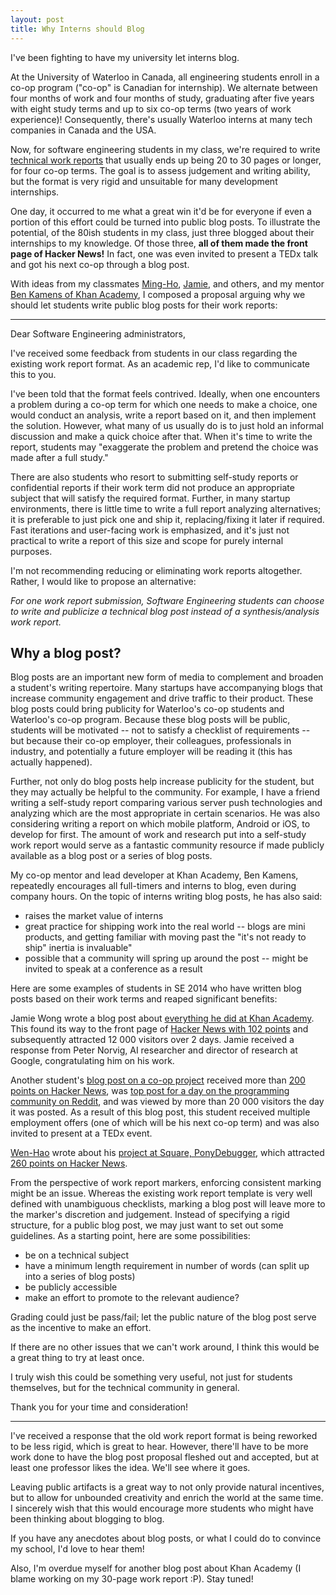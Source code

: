 ```yaml
---
layout: post
title: Why Interns should Blog
---
```



I've been fighting to have my university let interns blog.

At the University of Waterloo in Canada, all engineering students enroll in a co-op program ("co-op" is Canadian for internship). We alternate between four months of work and four months of study, graduating after five years with eight study terms and up to six co-op terms (two years of work experience)! Consequently, there's usually Waterloo interns at many tech companies in Canada and the USA.

Now, for software engineering students in my class, we're required to write [technical work reports](http://softeng.uwaterloo.ca/Current/work_report_guidelines.htm) that usually ends up being 20 to 30 pages or longer, for four co-op terms. The goal is to assess judgement and writing ability, but the format is very rigid and unsuitable for many development internships.

One day, it occurred to me what a great win it'd be for everyone if even a portion of this effort could be turned into public blog posts. To illustrate the potential, of the 80ish students in my class, just three blogged about their internships to my knowledge. Of those three, **all of them made the front page of Hacker News!** In fact, one was even invited to present a TEDx talk and got his next co-op through a blog post.

With ideas from my classmates [Ming-Ho](http://mhyee.com/), [Jamie](http://jamie-wong.com/), and others, and my mentor [Ben Kamens of Khan Academy](http://bjk5.com/), I composed a proposal arguing why we should let students write public blog posts for their work reports:


---

Dear Software Engineering administrators,

I've received some feedback from students in our class regarding the existing work report format. As an academic rep, I'd like to communicate this to you.

I've been told that the format feels contrived. Ideally, when one encounters a problem during a co-op term for which one needs to make a choice, one would conduct an analysis, write a report based on it, and then implement the solution. However, what many of us usually do is to just hold an informal discussion and make a quick choice after that. When it's time to write the report, students may "exaggerate the problem and pretend the choice was made after a full study."

There are also students who resort to submitting self-study reports or confidential reports if their work term did not produce an appropriate subject that will satisfy the required format. Further, in many startup environments, there is little time to write a full report analyzing alternatives; it is preferable to just pick one and ship it, replacing/fixing it later if required. Fast iterations and user-facing work is emphasized, and it's just not practical to write a report of this size and scope for purely internal purposes.

I'm not recommending reducing or eliminating work reports altogether. Rather, I would like to propose an alternative:

_For one work report submission, Software Engineering students can choose to write and publicize a technical blog post instead of a synthesis/analysis work report._

## Why a blog post?

Blog posts are an important new form of media to complement and broaden a student's writing repertoire. Many startups have accompanying blogs that increase community engagement and drive traffic to their product. These blog posts could bring publicity for Waterloo's co-op students and Waterloo's co-op program. Because these blog posts will be public, students will be motivated -- not to satisfy a checklist of requirements -- but because their co-op employer, their colleagues, professionals in industry, and potentially a future employer will be reading it (this has actually happened).

Further, not only do blog posts help increase publicity for the student, but they may actually be helpful to the community. For example, I have a friend writing a self-study report comparing various server push technologies and analyzing which are the most appropriate in certain scenarios. He was also considering writing a report on which mobile platform, Android or iOS, to develop for first. The amount of work and research put into a self-study work report would serve as a fantastic community resource if made publicly available as a blog post or a series of blog posts.

My co-op mentor and lead developer at Khan Academy, Ben Kamens, repeatedly encourages all full-timers and interns to blog, even during company hours. On the topic of interns writing blog posts, he has also said:

- raises the market value of interns
- great practice for shipping work into the real world -- blogs are mini products, and getting familiar with moving past the "it's not ready to ship" inertia is invaluable"
- possible that a community will spring up around the post -- might be invited to speak at a conference as a result

Here are some examples of students in SE 2014 who have written blog posts based on their work terms and reaped significant benefits:

Jamie Wong wrote a blog post about [everything he did at Khan Academy](http://jamie-wong.com/2012/08/22/what-i-did-at-khan-academy/). This found its way to the front page of [Hacker News with 102 points](http://news.ycombinator.com/item?id=4423446) and subsequently attracted 12 000 visitors over 2 days. Jamie received a response from Peter Norvig, AI researcher and director of research at Google, congratulating him on his work.

Another student's [blog post on a co-op project](http://david-hu.com/ka-ml.html) received more than [200 points on Hacker News](http://news.ycombinator.com/item?id=3187350), was [top post for a day on the programming community on Reddit](http://www.reddit.com/r/programming/comments/lxsjj/how_khan_academy_is_using_machine_learning_to/), and was viewed by more than 20 000 visitors the day it was posted. As a result of this blog post, this student received multiple employment offers (one of which will be his next co-op term) and was also invited to present at a TEDx event.

[Wen-Hao](http://www.wenhaolue.com/) wrote about his [project at Square, PonyDebugger](http://corner.squareup.com/2012/08/ponydebugger-remote-debugging.html), which attracted [260 points on Hacker News](http://news.ycombinator.com/item?id=4455110).

From the perspective of work report markers, enforcing consistent marking might be an issue. Whereas the existing work report template is very well defined with unambiguous checklists, marking a blog post will leave more to the marker's discretion and judgement. Instead of specifying a rigid structure, for a public blog post, we may just want to set out some guidelines. As a starting point, here are some possibilities:

- be on a technical subject
- have a minimum length requirement in number of words (can split up into a series of blog posts)
- be publicly accessible
- make an effort to promote to the relevant audience?

Grading could just be pass/fail; let the public nature of the blog post serve as the incentive to make an effort.

If there are no other issues that we can't work around, I think this would be a great thing to try at least once.

I truly wish this could be something very useful, not just for students themselves, but for the technical community in general.

Thank you for your time and consideration!

---

I've received a response that the old work report format is being reworked to be less rigid, which is great to hear. However, there'll have to be more work done to have the blog post proposal fleshed out and accepted, but at least one professor likes the idea. We'll see where it goes.

<!--It saddens me to see student effort expended on school assignments that are designed for the ease of evaluation.-->
Leaving public artifacts is a great way to not only provide natural incentives, but to allow for unbounded creativity and enrich the world at the same time. I sincerely wish that this would encourage more students who might have been thinking about blogging to blog.

If you have any anecdotes about blog posts, or what I could do to convince my school, I'd love to hear them!

Also, I'm overdue myself for another blog post about Khan Academy (I blame working on my 30-page work report :P). Stay tuned!
